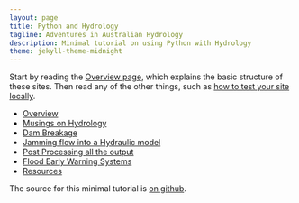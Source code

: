```yaml
---
layout: page
title: Python and Hydrology
tagline: Adventures in Australian Hydrology
description: Minimal tutorial on using Python with Hydrology
theme: jekyll-theme-midnight
---
```


Start by reading the [Overview page](pages/overview.html), which
explains the basic structure of these sites. Then
read any of the other things, such as
[how to test your site locally](pages/local_test.html).

- [Overview](pages/overview.html)
- [Musings on Hydrology](pages/independent_site.html)
- [Dam Breakage](pages/user_site.html)
- [Jamming flow into a Hydraulic model](pages/project_site.html)
- [Post Processing all the output](pages/nojekyll.html)
- [Flood Early Warning Systems](pages/local_test.html)
- [Resources](pages/resources.html)



The source for this minimal tutorial is [on github](https://github.com/lmillard79).



